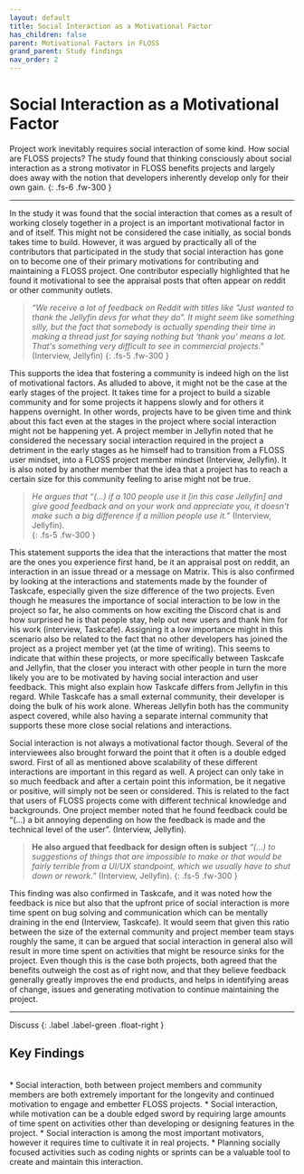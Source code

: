 ```yaml
---
layout: default
title: Social Interaction as a Motivational Factor
has_children: false
parent: Motivational Factors in FLOSS
grand_parent: Study findings
nav_order: 2
---
```


# Social Interaction as a Motivational Factor

Project work inevitably requires social interaction of some kind. How social are FLOSS projects? The study found that thinking consciously about social interaction as a strong motivator in FLOSS benefits projects and largely does away with the notion that developers inherently develop only for their own gain.
{: .fs-6 .fw-300 }

---  

In the study it was found that the social interaction that comes as a result of working closely together in a project is an important motivational factor in and of itself. This might not be considered the case initially, as social bonds takes time to build. However, it was argued by practically all of the contributors that participated in the study that social interaction has gone on to become one of their primary motivations for contributing and maintaining a FLOSS project. One contributor especially highlighted that he found it motivational to see the appraisal posts that often appear on reddit or other community outlets.

> *“We receive a lot of feedback on Reddit with titles like "Just wanted to thank the Jellyfin devs for what they do". It might seem like something silly, but the fact that somebody is actually spending their time in making a thread just for saying nothing but ‘thank you’ means a lot. That's something very difficult to see in commercial projects."* (Interview, Jellyfin)
{: .fs-5 .fw-300 }

This supports the idea that fostering a community is indeed high on the list of motivational factors. As alluded to above, it might not be the case at the early stages of the project. It takes time for a project to build a sizable community and for some projects it happens slowly and for others it happens overnight. In other words, projects have to be given time and think about this fact even at the stages in the project where social interaction might not be happening yet. A project member in Jellyfin noted that he considered the necessary social interaction required in the project a detriment in the early stages as he himself had to transition from a FLOSS user mindset, into a FLOSS project member mindset (Interview, Jellyfin). It is also noted by another member that the idea that a project has to reach a certain size for this community feeling to arise might not be true.  

> *He argues that “(...) if a 100 people use it [in this case Jellyfin] and give good feedback and on your work and appreciate you, it doesn't make such a big difference if a million people use it.”* (Interview, Jellyfin).   
{: .fs-5 .fw-300 }

This statement supports the idea that the interactions that matter the most are the ones you experience first hand, be it an appraisal post on reddit, an interaction in an issue thread or a message on Matrix. This is also confirmed by looking at the interactions and statements made by the founder of Taskcafe, especially given the size difference of the two projects. Even though he measures the importance of social interaction to be low in the project so far, he also comments on how exciting the Discord chat is and how surprised he is that people stay, help out new users and thank him for his work (interview, Taskcafe). Assigning it a low importance might in this scenario also be related to the fact that no other developers has joined the project as a project member yet (at the time of writing). This seems to indicate that within these projects, or more specifically between Taskcafe and Jellyfin, that the closer you interact with other people in turn the more likely you are to be motivated by having social interaction and user feedback. This might also explain how Taskcafe differs from Jellyfin in this regard. While Taskcafe has a small external community, their developer is doing the bulk of his work alone. Whereas Jellyfin both has the community aspect covered, while also having a separate internal community that supports these more close social relations and interactions.

Social interaction is not always a motivational factor though. Several of the interviewees also brought forward the point that it often is a double edged sword. First of all as mentioned above scalability of these different interactions are important in this regard as well. A project can only take in so much feedback and after a certain point this information, be it negative or positive, will simply not be seen or considered. This is related to the fact that users of FLOSS projects come with different technical knowledge and backgrounds. One project member noted that he found feedback could be “(...) a bit annoying depending on how the feedback is made and the technical level of the user”. (Interview, Jellyfin).  

> **He also argued that feedback for design often is subject** *“(...) to suggestions of things that are impossible to make or that would be fairly terrible from a UI/UX standpoint, which we usually have to shut down or rework.”* (Interview, Jellyfin).
{: .fs-5 .fw-300 }

This finding was also confirmed in Taskcafe, and it was noted how the feedback is nice but also that the upfront price of social interaction is more time spent on bug solving and communication which can be mentally draining in the end (Interview, Taskcafe). It would seem that given this ratio between the size of the external community and project member team stays roughly the same, it can be argued that social interaction in general also will result in more time spent on activities that might be resource sinks for the project. Even though this is the case both projects, both agreed that the benefits outweigh the cost as of right now, and that they believe feedback generally greatly improves the end products, and helps in identifying areas of change, issues and generating motivation to continue maintaining the project.

---
Discuss 
{: .label .label-green .float-right }
## Key Findings
<br/>
* Social interaction, both between project members and community members are both extremely important for the longevity and continued motivation to engage and embetter FLOSS projects.
* Social interaction, while motivation can be a double edged sword by requiring large amounts of time spent on activities other than developing or designing features in the project.
* Social interaction is among the most important motivators, however it requires time to cultivate it in real projects.
* Planning socially focused activities such as coding nights or sprints can be a valuable tool to create and maintain this interaction.